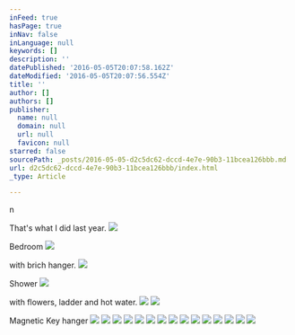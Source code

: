```yaml
---
inFeed: true
hasPage: true
inNav: false
inLanguage: null
keywords: []
description: ''
datePublished: '2016-05-05T20:07:58.162Z'
dateModified: '2016-05-05T20:07:56.554Z'
title: ''
author: []
authors: []
publisher:
  name: null
  domain: null
  url: null
  favicon: null
starred: false
sourcePath: _posts/2016-05-05-d2c5dc62-dccd-4e7e-90b3-11bcea126bbb.md
url: d2c5dc62-dccd-4e7e-90b3-11bcea126bbb/index.html
_type: Article

---
```

n

That's what I did last year.
![](https://the-grid-user-content.s3-us-west-2.amazonaws.com/07e06483-e687-4483-bede-09b34c73e055.jpg)

Bedroom
![](https://the-grid-user-content.s3-us-west-2.amazonaws.com/0d72c254-b0e9-4349-838e-ffd4bed430b1.jpg)

with brich hanger. ![](https://the-grid-user-content.s3-us-west-2.amazonaws.com/3a3c5d8f-e8e5-4411-9f3c-f7bbea7f7c68.jpg)

Shower
![](https://the-grid-user-content.s3-us-west-2.amazonaws.com/7627824a-068b-400c-ab75-a7fb4199e26c.jpg)

with flowers, ladder and hot water.
![](https://the-grid-user-content.s3-us-west-2.amazonaws.com/6fd3bfda-a365-49b6-81fc-703ab6ce77a7.jpg)
![](https://the-grid-user-content.s3-us-west-2.amazonaws.com/d44b3c5f-5ca2-45b4-9f6b-9aa2dfb01d36.jpg)

Magnetic Key hanger ![](https://the-grid-user-content.s3-us-west-2.amazonaws.com/2f743393-2b70-4fc1-b156-c08d95d16ab2.jpg)
![](https://the-grid-user-content.s3-us-west-2.amazonaws.com/05f732e6-36cb-4c3d-8499-15eac8e4bc28.jpg)
![](https://the-grid-user-content.s3-us-west-2.amazonaws.com/cd550deb-0458-4afb-ae9a-8787d0346be5.jpg)
![](https://the-grid-user-content.s3-us-west-2.amazonaws.com/7f728858-6cdf-49da-a9b5-74a60e897a9c.jpg)
![](https://the-grid-user-content.s3-us-west-2.amazonaws.com/edb1644d-a374-4bf1-a06a-60b26ff637f1.jpg)
![](https://the-grid-user-content.s3-us-west-2.amazonaws.com/2771aea2-77b2-4655-9d63-cc305415a4f4.jpg)
![](https://the-grid-user-content.s3-us-west-2.amazonaws.com/f6c92f97-4d9d-4ff2-a534-9a6ca62f2f27.jpg)
![](https://the-grid-user-content.s3-us-west-2.amazonaws.com/0a9bc3a7-f011-4533-8b9e-9c6fae6e17ae.jpg)
![](https://the-grid-user-content.s3-us-west-2.amazonaws.com/7a82c08c-791c-4057-b53d-b98b3e39144c.jpg)
![](https://the-grid-user-content.s3-us-west-2.amazonaws.com/714dd47a-7a62-4708-9930-d23716a77ec6.jpg)
![](https://the-grid-user-content.s3-us-west-2.amazonaws.com/323f0781-8fa6-41eb-89c4-d5e03dd28f8b.jpg)
![](https://the-grid-user-content.s3-us-west-2.amazonaws.com/88f5321f-a863-443f-b151-fcb142570031.jpg)
![](https://the-grid-user-content.s3-us-west-2.amazonaws.com/9c7d3a1e-0613-422c-8f20-fdc128ab3138.jpg)
![](https://the-grid-user-content.s3-us-west-2.amazonaws.com/225a8773-2057-4232-b2be-2d77c0f491a5.jpg)
![](https://the-grid-user-content.s3-us-west-2.amazonaws.com/3bafc631-2e49-4ec0-9819-6e2d006fb44d.jpg)